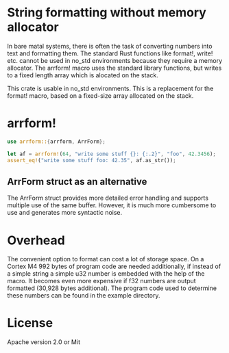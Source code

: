 String formatting without memory allocator
==========================================
 
In bare matal systems, there is often the task of converting numbers into text and formatting 
them. The standard Rust functions like format!, write! etc. cannot be used in no_std 
environments because they require a memory allocator. The arrform! macro uses the standard 
library functions, but writes to a fixed length array which is alocated on the stack.

This crate is usable in no_std environments. This is a replacement for the format! macro, based 
on a fixed-size array allocated on the stack.

# arrform!

``` rust
use arrform::{arrform, ArrForm};

let af = arrform!(64, "write some stuff {}: {:.2}", "foo", 42.3456);
assert_eq!("write some stuff foo: 42.35", af.as_str());
```

## ArrForm struct as an alternative

The ArrForm struct provides more detailed error handling and supports multiple use of the 
same buffer. However, it is much more cumbersome to use and generates more syntactic noise. 

# Overhead

The convenient option to format can cost a lot of storage space. On a Cortex M4 992 bytes of 
program code are needed additionally, if instead of a simple string a simple u32 number is 
embedded with the help of the macro. It becomes even more expensive if f32 numbers are output 
formatted (30,928 bytes additional). The program code used to determine these numbers can be 
found in the example directory.

# License

Apache version 2.0 or Mit
